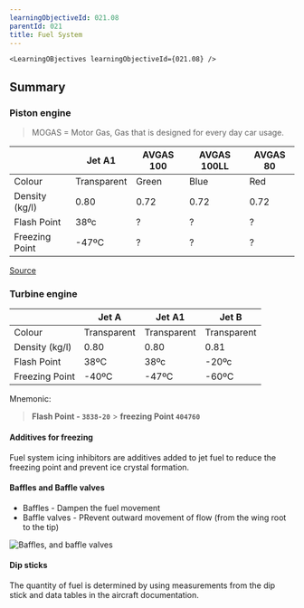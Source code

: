 ```yaml
---
learningObjectiveId: 021.08
parentId: 021
title: Fuel System
---
```


```tsx eval
<LearningOBjectives learningObjectiveId={021.08} />
```

## Summary

### Piston engine

> MOGAS = Motor Gas, Gas that is designed for every day car usage.

|                | Jet A1      | AVGAS 100 | AVGAS 100LL | AVGAS 80 |
| -------------- | ----------- | --------- | ----------- | -------- |
| Colour         | Transparent | Green     | Blue        | Red      |
| Density (kg/l) | 0.80        | 0.72      | 0.72        | 0.72     |
| Flash Point    | 38ºc        | ?         | ?           | ?        |
| Freezing Point | -47ºC       | ?         | ?           | ?        |

[Source](https://skybrary.aero/articles/ignition-fuels)

### Turbine engine

|                | Jet A       | Jet A1      | Jet B       |
| -------------- | ----------- | ----------- | ----------- |
| Colour         | Transparent | Transparent | Transparent |
| Density (kg/l) | 0.80        | 0.80        | 0.81        |
| Flash Point    | 38ºC        | 38ºc        | -20ºc       |
| Freezing Point | -40ºC       | -47ºC       | -60ºC       |

Mnemonic:

> **Flash Point - `3838-20`** > **freezing Point `404760`**

#### Additives for freezing

Fuel system icing inhibitors are additives added to jet fuel to reduce the
freezing point and prevent ice crystal formation.

#### Baffles and Baffle valves

- Baffles - Dampen the fuel movement
- Baffle valves - PRevent outward movement of flow (from the wing root to the
  tip)

<img src="images/021.08.02.02-01.png" alt="Baffles, and baffle valves" />

<Source
  href="https://www.faa.gov/regulations_policies/handbooks_manuals/aviation/"
  alt="FAA H-8083-31"
/>

#### Dip sticks

The quantity of fuel is determined by using measurements from the dip stick and
data tables in the aircraft documentation.
